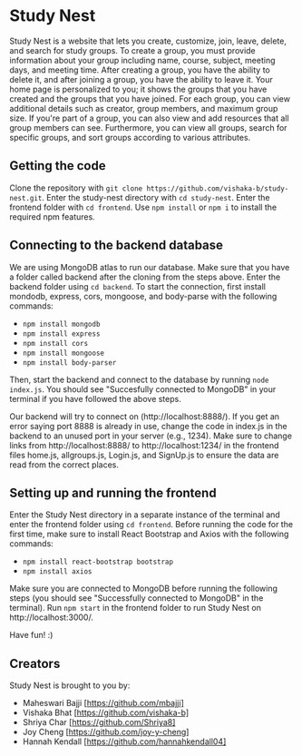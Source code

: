 # Study Nest
Study Nest is a website that lets you create, customize, join, leave, delete, and search for study groups. To create a group, you must provide information about your group including name, course, subject, meeting days, and meeting time. After creating a group, you have the ability to delete it, and after joining a group, you have the ability to leave it. Your home page is personalized to you; it shows the groups that you have created and the groups that you have joined. For each group, you can view additional details such as creator, group members, and maximum group size. If you're part of a group, you can also view and add resources that all group members can see. Furthermore, you can view all groups, search for specific groups, and sort groups according to various attributes.

## Getting the code
Clone the repository with `git clone https://github.com/vishaka-b/study-nest.git`. Enter the study-nest directory with `cd study-nest`. Enter the frontend folder with `cd frontend`. Use `npm install` or `npm i` to install the required npm features.

## Connecting to the backend database
We are using MongoDB atlas to run our database. Make sure that you have a folder called backend after the cloning from the steps above. Enter the backend folder using `cd backend`. To start the connection, first install mondodb, express, cors, mongoose, and body-parse with the following commands:
- `npm install mongodb`
- `npm install express`
- `npm install cors`
- `npm install mongoose`
- `npm install body-parser`

Then, start the backend and connect to the database by running `node index.js`. You should see "Succesfully connected to MongoDB" in your terminal if you have followed the above steps.

Our backend will try to connect on (http://localhost:8888/). If you get an error saying port 8888 is already in use, change the code in index.js in the backend to an unused port in your server (e.g., 1234). Make sure to change links from http://localhost:8888/ to http://localhost:1234/ in the frontend files home.js, allgroups.js, Login.js, and SignUp.js to ensure the data are read from the correct places.

## Setting up and running the frontend
Enter the Study Nest directory in a separate instance of the terminal and enter the frontend folder using `cd frontend`. Before running the code for the first time, make sure to install React Bootstrap and Axios with the following commands:
- `npm install react-bootstrap bootstrap`
- `npm install axios`

Make sure you are connected to MongoDB before running the following steps (you should see "Successfully connected to MongoDB" in the terminal).
Run `npm start` in the frontend folder to run Study Nest on http://localhost:3000/.

Have fun! :)

## Creators
Study Nest is brought to you by:
- Maheswari Bajji [https://github.com/mbajji]
- Vishaka Bhat [https://github.com/vishaka-b]
- Shriya Char [https://github.com/Shriya8]
- Joy Cheng [https://github.com/joy-y-cheng]
- Hannah Kendall [https://github.com/hannahkendall04]
